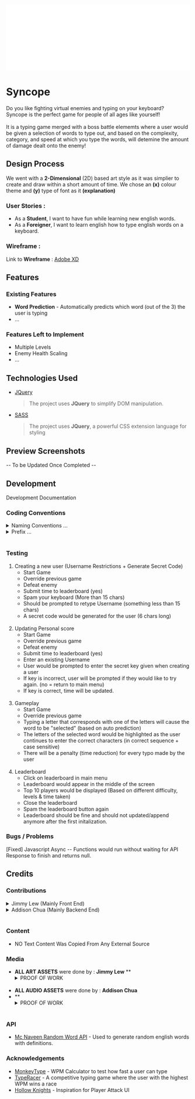 <p align = "center">
  <img src = "Assets\images\pngs\Title.png" size = 200>
</p>

# Syncope

Do you like fighting virtual enemies and typing on your keyboard? <br>
Syncope is the perfect game for people of all ages like yourself! <br> <br>
It is a typing game merged with a boss battle elememts where a user would be given a selection of words to type out, and based on the complexity, category, and speed at which you type the words, will detemine the amount of damage dealt onto the enemy!


## Design Process

We went with a **2-Dimensional** (2D) based art style as it was simplier to create and draw within a short amount of time.
We chose an **(x)** colour theme and **(y)** type of font as it **(explanation)**


### User Stories :

- As a **Student**, I want to have fun while learning new english words.
- As a **Foreigner**, I want to learn english how to type english words on a keyboard.

### Wireframe :
Link to **Wireframe** : [Adobe XD](https://www.google.com)

## Features

### Existing Features

- **Word Prediction** - Automatically predicts which word (out of the 3) the user is typing
- ...


### Features Left to Implement

- Multiple Levels
- Enemy Health Scaling
- ...

## Technologies Used

- [JQuery](https://jquery.com)
  > The project uses **JQuery** to simplify DOM manipulation.

- [SASS](https://sass-lang.com/)
  > The project uses **JQuery**, a powerful CSS extension language for styling

## Preview Screenshots

-- To be Updated Once Completed --

## Development

Development Documentation

### Coding Conventions

<details>
<summary>Naming Conventions ...</summary>
    
| Type                                                         | Apply                                                        |
| ------------------------------------------------------------ | ------------------------------------------------------------ |
| camelCase                                                    | Variable name                                                |
| Formal<br />(like camelCase but first capital must be upper case, etc., MyName) | Class name<br />Class Properties<br />Function Name<br />Asset File Name<br />Folder Name |

---
</details>

<details>
<summary>Prefix ...</summary>
For Boolean type variable put 'is', 'has' related word in front of the variable name, etc., IsComplete, IsRequire, hasOrder, hasTicket.
</details> <br>

### Testing
1. Creating a new user (Username Restrictions + Generate Secret Code)
   - Start Game
   - Override previous game
   - Defeat enemy
   - Submit time to leaderboard (yes)
   - Spam your keyboard (More than 15 chars)
   - Should be prompted to retype Username (something less than 15 chars)
   - A secret code would be generated for the user (6 chars long) 
<br><br>
2. Updating Personal score
   - Start Game
   - Override previous game
   - Defeat enemy
   - Submit time to leaderboard (yes)
   - Enter an existing Username
   - User would be prompted to enter the secret key given when creating a user
   - If key is incorrect, user will be prompted if they would like to try again. (no = return to main menu)
   - If key is correct, time will be updated. 
<br><br>
3. Gameplay
   - Start Game
   - Override previous game
   - Typing a letter that corresponds with one of the letters will cause the word to be "selected" (based on auto prediction)
   - The letters of the selected word would be highlighted as the user continues to enter the correct characters (in correct sequence + case sensitive)
   - There will be a penalty (time reduction) for every typo made by the user
<br><br>
4. Leaderboard
   - Click on leaderboard in main menu
   - Leaderboard would appear in the middle of the screen
   - Top 10 players would be displayed (Based on different difficulty, levels & time taken)
   - Close the leaderboard
   - Spam the leaderboard button again
   - Leaderboard should be fine and should not updated/append anymore after the first initalization.

### Bugs / Problems
[Fixed] Javascript Async -- Functions would run without waiting for API Response to finish and returns null.


## Credits

### Contributions
<details>
<summary>Jimmy Lew (Mainly Front End)</summary>
- > index.html <br>
- > menu.html <br>
- > game.html <br>
- > CSS Files <br>
- > SASS Files <br>
- > disableZoom.js
- > * JS Code Cleaner (Helps to Simplify & Clean Up JS Functions) [Mostly after Addison Implements Functions] <br>
- > SWAL.js <br>
- > menu.js (Everything except sound part) <br>
- > LocalStorage.js <br>
- > Helped with ComboChaining (attack.js) <br>
- > Helped with .json + enemy,js & player.js constructors <br>
- > Artist & Art Designer

---
</details>

<details>
<summary>Addison Chua (Mainly Backend End)</summary>
- > api.js <br>
- > attack.js <br>
- > DOMInteraction.js <br>
- > main.js <br>
- > leaderboard.js + HTML <br>
- > menu.js (Only audio part) <br>
- > enemy.js <br>
- > player.js <br>
- > bosses.json <br>
- > levels.json <br>
- > Helped with DefineWordTime (localStorage.js) <br>
- > Wireframe Designs (Both High Fidelity & Low Fidelity) <br>
- > README.md <br>
- > Assist Jimmy In Front End <br>
- > Music / Audio Producer

---
</details> <br>

### Content
* NO Text Content Was Copied From Any External Source

### Media
* **ALL ART ASSETS** were done by : **Jimmy Lew**
** <details><summary>PROOF OF WORK</summary></details> <br>
* **ALL AUDIO ASSETS** were done by : **Addison Chua**
* ** <details><summary>PROOF OF WORK</summary></details> <br>

### API

- [Mc Naveen Random Word API](https://github.com/mcnaveen/Random-Words-API) - Used to generate random english words with definitions.

### Acknowledgements

- [MonkeyType](https://monkeytype.com/) - WPM Calculator to test how fast a user can type
- [TypeRacer](https://play.typeracer.com/) - A competitive typing game where the user with the highest WPM wins a race
- [Hollow Knights](https://static.wikia.nocookie.net/essentialsdocs/images/7/70/Battle.png/revision/latest?cb=20190219202514) - Inspiration for Player Attack UI
